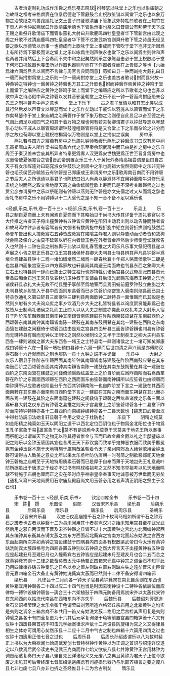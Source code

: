 <!-- { "loadSidebar": true } -->
　　古者治定制礼功成作乐舜之爲乐戞击鸣球拊琴瑟以咏堂上之乐也以象庙朝之治故继之祖考来格虞賔在位羣后德逊下管鼗鼓合止柷敔笙镛以间堂下之乐也以象万物之治故继之鸟兽跄跄礼记文王世子曰登歌清庙下管象武郊特牲曰歌者在上匏竹在下贵人声也仲尼燕居曰升歌清庙示德也下管象示事也祭义曰昔周公有勲劳于天下成王赐之重祭升歌清庙下而管象燕礼大射曰升歌鹿鸣四牡皇皇者华下管新宫由此观之周之升歌不过清庙鹿鸣四牡皇皇者华下管不过象武新宫则舜升歌下管之诗虽无经见要之歌以示德管以示事一也德成而上歌咏于堂上事成而下管吹于堂下岂非无所因爲上有所待爲下邪极而论之堂上之乐以咏爲主则声依永也堂下之乐以间爲主则律和声也两者并用然后上下合奏而不失中和之纪矣然则乐之张陈戞击必于堂上柷敔必于堂下何邪曰柷敔器也戞击所以作器也器则卑而在下作器者尊而在上贵贱之等也【六始爲律六间爲吕言以间而不言律与周官言典同同意】荀卿曰县一钟而尚拊大戴礼曰县一磬而尚拊拊爲堂上之乐则一钟一磬尚拊亦堂上之乐也盖古者歌诗拊而县兴故一钟黄钟之特钟也一磬黄钟之特磬也方其工之升歌也拊而钟磬作焉黄钟之钟鸣于堂上而堂下之编钟应之黄钟之磬鸣于堂上而堂下之编磬应之所以节歌者之句也岂非以歌中声之诗必假中声之钟磬以发其音邪圣朝堂上之乐不设一钟一磬而尚拊臣恐未合先王之制神瞽考中声之意也
　　堂上下乐下
　　古之君子反情以和其志比类以成其行然后发以声音文以琴瑟而堂上之乐作矣动以干戚饰以羽旄从以箫管而堂下之乐作矣琴瑟作于堂上象庙朝之治箫管作于堂下象万物之治则德自此显足以奋至德之光气自此调足以动四气之和其于着万物之理也何有若夫荀卿谓君子以钟鼔导志以琴瑟乐心动以干戚从以磬管周颂谓钟鼓喤喤磬管将将是又合堂上下之乐而杂论之非分而序之故也荀卿以堂上鞉柷椌楬爲似万物则是以堂上之拊似之误矣
　　房中乐
　　燕礼若与四方之賔燕有房中之乐周礼钟师教缦乐燕乐之钟磬汉书曰汉有房中祠乐高祖唐山夫人所作梁书曰周备六代之乐至秦余韶武房中而已由是推之房中之乐自周至于秦汉盖未尝废其所异者特秦更爲夀人汉更爲安世魏更爲正世至晋复爲房中也汉惠帝使夏侯寛合之管晋武帝别置女乐三十人于黄帐外奏隋高祖尝谓羣臣曰自古天子有女乐晖逺对曰窈窕淑女钟鼓乐之则房中之乐也高祖大悦然则房中之乐非无钟磬也毛苌侯芭孙毓皆云有钟磬是已郑康成王肃谓房中之乐歌周南召南而不用钟磬之节后夫人之所讽诵以事君子也陈统曰妇人尚柔以静爲体不宜用钟至隋牛洪修乐采肃统之説而然之取文帝地厚天高之曲命嫔御登歌上寿而已是不深考关雎磬师之过也贾公彦亦谓房中之乐以祭祀则有钟磬以燕则无钟磬是亦文先儒之过又从而爲之辞也唐礼书房中之乐不用钟镈以十二大磬代之是不知一音不备不足以爲乐也

<经部,乐类,乐书,卷一百十三>
<经部,乐类,乐书,卷一百十三>
　　乐县上
　　乐县之制自夏商而上未有闻焉自夏商而下其略始见于尚书大传其详备于周礼春官以书大传推之古者天子将出撞黄钟右五钟皆应黄钟在阳阳主动君出则以动告静而静者皆和故马鸣中律歩者有容驾者有文御者有数周旋中规折旋中矩立则磬折拱则枹鼓然后奏登车告出也入撞蕤賔右五钟皆应蕤賔在隂隂主静君入则以静告动而动者皆和故狗吠彘鸣及倮介之虫莫不延颈以听在内者皆玉色在外者皆金声然后少师奏登堂就席告入也然则十二钟在县之制权舆于此欤以周礼春官推之大司乐凡乐事大祭祀宿县遂以声展之小胥之职正乐县之位王宫县诸侯轩县卿大夫判县士特县辨其声凡县钟磬半爲堵全爲肆盖县钟十二爲一堵如墙堵然二堵爲一肆春秋襄十年郑人赂晋侯歌钟二肆是也宫县四面象宫室王以四方爲家故也轩县阙其南避王南面故也判县东西之象卿大夫左右王也特县则一肆而已象士之特立独行也郊特牲讥诸侯宫县汉武帝高张四县晋元帝备四厢金石岂王宫县欤春秋讥卫仲叔于奚请曲县后汉光武赐东海恭王钟簨之乐岂诸侯轩县欤礼大夫无故不彻县楚子享郤至爲地室而县焉田蚡前庭罗钟鼓立曲旃岂大夫判县欤乡射笙入于县中西面则东县磬而已乡饮磬阶缩霤笙入磬南则缩县而已岂士特县欤通礼义纂曰轩县三面歌钟三肆判县两面歌钟二肆特县一面惟磬而已其説是也然则乡射有乡大夫询众庶之事乡饮酒乃乡大夫之礼皆特县者以询庶賔贤能非爲己也故皆从士制燕礼诸侯之礼而工止四人以从大夫之制意亦类此以仪礼考之大射乐人宿县于阼阶东笙磬西面其南笙钟其南鑮皆南陈建鼓在阼阶西南鼓应鼙在东南鼓西阶之西颂磬东南其南钟其南鑮皆南陈一建鼓在其南东鼓朔鼙在其北一建鼓在西阶之东南面簜在建鼓之间鼗倚于颂磬西纮由是观之宫县四面轩县三面皆钟磬鑮也判县有钟磬而无鑮特县有磬而无钟以王制论之则然以侯制论之又半于王制矣王之卿大夫判县东西各一肆则诸侯之卿大夫东西各一堵王之士特县南一肆则诸侯之士一堵可知矣郑康成曰钟磬十六在一爲一堵杜预曰县钟十六爲一肆而后世四清之声兴焉是亦傅防汉得石磬十六迁就而爲之制也服防一县十九钟之説不亦诡哉
　　乐县中
　　大射之仪乐人宿县于阼阶东笙磬西面其南笙钟其南鑮皆南陈建鼔在阼阶西南鼔应鼙在其东南鼔西阶之西颂磬东面其南钟其南鑮皆南陈一建鼓在其南东鼓朔鼙在其北一建鼓在西阶之东南面簜在建鼓之间鼗倚颂磬西纮盖堂上之阶自阶而左爲阼自阶而右爲西笙磬在阼阶之东而面西颂磬在西阶之西而面东由笙磬而南钟鑮所以应笙者也由颂磬而南钟鑮所以应歌者也阶虽分乎东西其钟鑮南陈一也自阼阶堂下言之一建鼓在其西而面南鞞在其东而亦面南焉自西阶堂下言之一建鼓在其阶之南而面东朔鼙在其北而亦面东焉一建鼓在其阶之东面南簜在建鼓之间鼗倚于颂磬之西纮盖诸侯之乐备三面以爲轩县大射之仪东西有钟磬之县推之则天子宫县堂上之阶笙磬颂磬各十二县堂下阼阶而南特钟特镈亦各十二县西阶而南编钟编镈亦各十二县天数也【魏志曰武帝至汉中得杜防説旧法始复轩县磬于今用之受之于杜防也】
　　乐县下
　　阴精之纯莫如金阳精之纯莫如玉天以阴阳立道干以西北定位西阴位也于物爲金北阳位也于物爲玉孔子寓象于易雄寓象于太莫不有是説焉今夫莫尊于天莫亲于地先王所以奉事而祭祀之以谓举天下之物无以称其德者惟金与玉而已故金罍金爵以礼之圭邸璧琮以祀之则乐以金钟玉磬固其宜也昔禹王天下菲饮食而致孝乎鬼神恶衣服而致美乎黻冕岂有金钟玉磬不施于天地特施于庙朝哉圣朝着令天子亲祠南郊及大飨登歌用金钟玉磬可谓得古人致美之意矣比年以来太乐丞叶防仿唐朝一时茍简之制欲移郊祀天地金钟玉磬施之庙朝至于天地特用质素石磬而已是厚于自奉而薄于天地岂先王礼意哉叶防所据虽出于唐求之于经亦不过书有鸣球格祖考之文然不知书举祖考以见天地而鸣球不特施于庙朝也厘而正之实在圣时庶乎神宗皇帝奉事天地诚意被万世垂而无穷矣【通礼义纂曰天地尚质用石宗庙及殿庭尚文用玉磬必用之者声清正阴阳之祭主于金石也】

　　乐书卷一百十三
<经部,乐类,乐书>
　　钦定四库全书
　　乐书卷一百十四
　　宋　陈　撰
　　乐图论
　　俗部
　　汉晋宋齐乐县　　梁乐县
　　后魏乐县　　　　后周乐县
　　隋乐县　　　　　唐乐县
　　后周乐县　　　　圣朝乐县
　　汉晋宋齐乐县
　　汉史旧仪高庙撞千石之钟十枚司马相如所谓千石之钟万石之簴者也古者以钟磬十二为县未闻用其十者矣岂汉兴之始未知用宫县至孝武光武然后用之邪自两汉而下晋及宋齐钟磬之县皆不过十六簴黄钟之宫北方北面编钟起西其东编钟其东衡其东镈太蔟之宫东方西面起北蕤宾之宫南方北面起东姑洗之宫西方东靣起南所次并如黄钟之宫设建鼔于四隅县内四面各有柷敔梁武帝曰今太乐有黄钟姑洗防宾太蔟四格号为四厢各置五钟别以五钟应之然大传言天子出撞黄钟右五钟皆应是起建丑月至建巳月也入撞蕤宾右五钟皆应是起建未月至建亥月也合二五而合之就黄钟蕤宾则十二律之数备矣晋太元中杨蜀正四箱宋元嘉中钟宗之调金石不知乎此乃用四律律各铸五钟奏乐之日各以参之置左则缺右置右则缺左失之逺矣晋宋史臣皆言元嘉四箱金石大备止有黄钟姑洗蕤宾太蔟而已然则十二律不备安得谓四箱邪
　　梁乐县
　　凡律吕十二月而各一钟天子官县黄钟蕤宾在南北自余则在东西也黄钟箱宜用钟磬各二十四以应二十四气也当是时因去衡钟设十二镈钟各依辰位而应律每一镈钟设编钟磬各一簴合三十六架植鼔于四隅元防备用焉初宋齐以太蔟代夹钟在东厢西向以姑洗代南吕在西箱东向不亦失乎
　　后魏乐县
　　后魏诏刘芳更造金石又诏祖莹理之太乐令张干龟谓莹曰刘芳所造六格郊丘宗庙用之北箱黄钟之均实是夷则之调余三箱宫商不和共用一笛又有姑洗太蔟二格用之后宫检其声用复是夷则钟磬之县各十有四莹复更为十六其后元孚复询张干龟等前置宫县四箱笋簴十六又有仪钟十四簴县架首初不叩击元孚始案律求声依十二月设县防旋相为宫之义又得律吕相生之体亦可谓用心矣然乐县十二应十二月中气古之制也四箱十六簴用四清之过也仪钟十四簴用正倍七音之过也
　　后周乐县
　　后周长孙绍逺谓乐以八为数时裴正上书以为大舜欲闻七始周武爰创七音特林钟作黄钟以为正调之首诏与绍逺详议遂定以八数焉后武帝读史书见武王克商而作七始又欲废八县七并除黄钟正宫用林钟为调首绍逺复奏曰天子县八肇自先民详诸经义又无废八之典且黄钟为君天子正位今欲废之未见其可后帝终废七音属绍逺遘疾虑有司遽损乐器乃与乐部齐植言之要之废八县七非也废七县八亦非也折之圣经惟县十二为合古制矣
　　隋乐县
